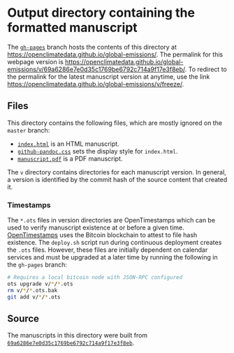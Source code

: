 # Output directory containing the formatted manuscript

The [`gh-pages`](https://github.com/openclimatedata/global-emissions/tree/gh-pages) branch hosts the contents of this directory at https://openclimatedata.github.io/global-emissions/.
The permalink for this webpage version is https://openclimatedata.github.io/global-emissions/v/69a6286e7e0d35c1769be6792c714a9f17e3f8eb/.
To redirect to the permalink for the latest manuscript version at anytime, use the link https://openclimatedata.github.io/global-emissions/v/freeze/.

## Files

This directory contains the following files, which are mostly ignored on the `master` branch:

+ [`index.html`](index.html) is an HTML manuscript.
+ [`github-pandoc.css`](github-pandoc.css) sets the display style for `index.html`.
+ [`manuscript.pdf`](manuscript.pdf) is a PDF manuscript.

The `v` directory contains directories for each manuscript version.
In general, a version is identified by the commit hash of the source content that created it.

### Timestamps

The `*.ots` files in version directories are OpenTimestamps which can be used to verify manuscript existence at or before a given time.
[OpenTimestamps](https://opentimestamps.org/) uses the Bitcoin blockchain to attest to file hash existence.
The `deploy.sh` script run during continuous deployment creates the `.ots` files.
However, these files are initially dependent on calendar services and must be upgraded at a later time by running the following in the `gh-pages` branch:

```sh
# Requires a local bitcoin node with JSON-RPC configured
ots upgrade v/*/*.ots
rm v/*/*.ots.bak
git add v/*/*.ots
```

## Source

The manuscripts in this directory were built from
[`69a6286e7e0d35c1769be6792c714a9f17e3f8eb`](https://github.com/openclimatedata/global-emissions/commit/69a6286e7e0d35c1769be6792c714a9f17e3f8eb).
